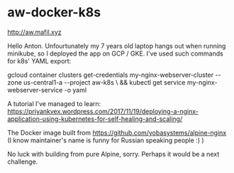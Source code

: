 # aw-docker-k8s
http://aw.mafil.xyz

Hello Anton. Unfourtunately my 7 years old laptop hangs out when running minikube, so I deployed the app on GCP / GKE. I've used such commands for k8s' YAML export:

gcloud container clusters get-credentials my-nginx-webserver-cluster --zone us-central1-a --project aw-k8s \ 
&& kubectl get service my-nginx-webserver-service -o yaml

A tutorial I've managed to learn:
https://priyankvex.wordpress.com/2017/11/19/deploying-a-nginx-application-using-kubernetes-for-self-healing-and-scaling/

The Docker image built from https://github.com/yobasystems/alpine-nginx (I know maintainer's name is funny for Russian speaking people :) )

No luck with building from pure Alpine, sorry. Perhaps it would be a next challenge.

